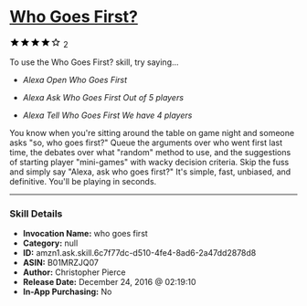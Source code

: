 # [Who Goes First?](http://alexa.amazon.com/#skills/amzn1.ask.skill.6c7f77dc-d510-4fe4-8ad6-2a47dd2878d8)
![4 stars](../../images/ic_star_black_18dp_1x.png)![4 stars](../../images/ic_star_black_18dp_1x.png)![4 stars](../../images/ic_star_black_18dp_1x.png)![4 stars](../../images/ic_star_black_18dp_1x.png)![4 stars](../../images/ic_star_border_black_18dp_1x.png) 2

To use the Who Goes First? skill, try saying...

* *Alexa Open Who Goes First*

* *Alexa Ask Who Goes First Out of 5 players*

* *Alexa Tell Who Goes First We have 4 players*

You know when you're sitting around the table on game night and someone asks "so, who goes first?" Queue the arguments over who went first last time, the debates over what "random" method to use, and the suggestions of starting player "mini-games" with wacky decision criteria. Skip the fuss and simply say "Alexa, ask who goes first?" It's simple, fast, unbiased, and definitive. You'll be playing in seconds.

***

### Skill Details

* **Invocation Name:** who goes first
* **Category:** null
* **ID:** amzn1.ask.skill.6c7f77dc-d510-4fe4-8ad6-2a47dd2878d8
* **ASIN:** B01MRZJQ07
* **Author:** Christopher Pierce
* **Release Date:** December 24, 2016 @ 02:19:10
* **In-App Purchasing:** No
